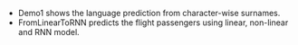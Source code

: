 * Demo1 shows the language prediction from character-wise surnames.
* FromLinearToRNN predicts the flight passengers using linear, non-linear and RNN model.
